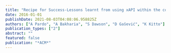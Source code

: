 ```yaml
---
title: "Recipe for Success-Lessons learnt from using xAPI within the connected learning analytics toolkit"
date: 2016-01-01
publishDate: 2021-08-03T04:08:06.958825Z
authors: ["A Pardo", "A Bakharia", "S Dawson", "D Gašević", "K Kitto"]
publication_types: ["2"]
abstract: ""
featured: false
publication: "*ACM*"
---
```


